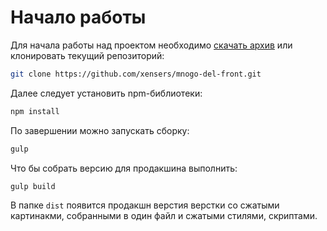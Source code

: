 # Начало работы

Для начала работы над проектом необходимо [скачать архив](https://github.com/xensers/mnogo-del-front/archive/master.zip) или клонировать текущий репозиторий:

```bash
git clone https://github.com/xensers/mnogo-del-front.git
```

Далее следует установить npm-библиотеки:

```bash
npm install
```

По завершении можно запускать сборку:

```bash
gulp
```

Что бы собрать версию для продакшина выполнить:

```bash
gulp build
```
В папке `dist` появится продакшн верстия верстки со сжатыми картинакми, собранными в один файл и сжатыми стилями, скриптами.
